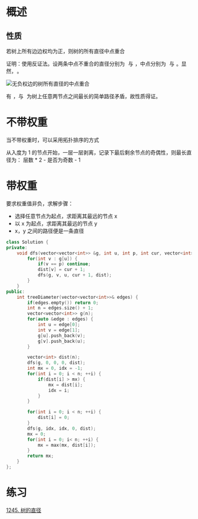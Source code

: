 # 概述

## 性质

若树上所有边边权均为正，则树的所有直径中点重合

证明：使用反证法。设两条中点不重合的直径分别为 ![\delta(s,t)](data:image/gif;base64,R0lGODlhAQABAIAAAAAAAP///yH5BAEAAAAALAAAAAABAAEAAAIBRAA7) 与 ![\delta(s',t')](data:image/gif;base64,R0lGODlhAQABAIAAAAAAAP///yH5BAEAAAAALAAAAAABAAEAAAIBRAA7)，中点分别为 ![x](data:image/gif;base64,R0lGODlhAQABAIAAAAAAAP///yH5BAEAAAAALAAAAAABAAEAAAIBRAA7) 与 ![x'](data:image/gif;base64,R0lGODlhAQABAIAAAAAAAP///yH5BAEAAAAALAAAAAABAAEAAAIBRAA7)。显然，![\delta(s,x) = \delta(x,t) = \delta(s',x') = \delta(x',t')](data:image/gif;base64,R0lGODlhAQABAIAAAAAAAP///yH5BAEAAAAALAAAAAABAAEAAAIBRAA7)。

![无负权边的树所有直径的中点重合](https://oi-wiki.org/graph/images/tree-diameter4.svg)

有 ![\delta(s,t') = \delta(s,x) + \delta(x,x') + \delta(x',t') > \delta(s,x) + \delta(x,t) = \delta(s,t)](data:image/gif;base64,R0lGODlhAQABAIAAAAAAAP///yH5BAEAAAAALAAAAAABAAEAAAIBRAA7)，与 ![\delta(s,t)](data:image/gif;base64,R0lGODlhAQABAIAAAAAAAP///yH5BAEAAAAALAAAAAABAAEAAAIBRAA7) 为树上任意两节点之间最长的简单路径矛盾，故性质得证。



# 不带权重

当不带权重时，可以采用拓扑排序的方式



从入度为 1 的节点开始，一层一层剥离，记录下最后剩余节点的奇偶性，则最长直径为： 层数 * 2 - 是否为奇数 - 1



# 带权重

要求权重值非负，求解步骤：

- 选择任意节点为起点，求距离其最远的节点 x
- 以 x 为起点，求距离其最远的节点 y
- x，y 之间的路径便是一条直径

```cpp
class Solution {
private:
    void dfs(vector<vector<int>> &g, int u, int p, int cur, vector<int> &dist) {
        for(int v : g[u]) {
            if(v == p) continue;
            dist[v] = cur + 1;
            dfs(g, v, u, cur + 1, dist);
        }
    }
public:
    int treeDiameter(vector<vector<int>>& edges) {
        if(edges.empty()) return 0;
        int n = edges.size() + 1;
        vector<vector<int>> g(n);
        for(auto &edge : edges) {
            int u = edge[0];
            int v = edge[1];
            g[u].push_back(v);
            g[v].push_back(u);
        }

        vector<int> dist(n);
        dfs(g, 0, 0, 0, dist);
        int mx = 0, idx = -1;
        for(int i = 0; i < n; ++i) {
            if(dist[i] > mx) {
                mx = dist[i];
                idx = i;
            }
        }

        for(int i = 0; i < n; ++i) {
            dist[i] = 0;
        }
        dfs(g, idx, idx, 0, dist);
        mx = 0;
        for(int i = 0; i< n; ++i) {
            mx = max(mx, dist[i]);
        }
        return mx;
    }
};
```



# 练习

[1245. 树的直径](https://leetcode.cn/problems/tree-diameter/)

